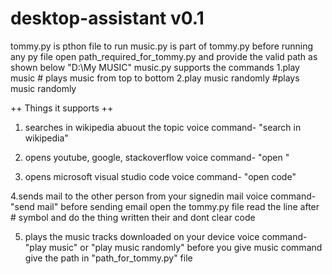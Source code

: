 # desktop-assistant v0.1
tommy.py is pthon file to run
music.py is part of tommy.py
before running any py file open path_required_for_tommy.py and provide the valid path as shown below
"D:\\My MUSIC"
music.py supports the commands
1.play music  # plays music from top to bottom
2.play music randomly #plays music randomly

++ Things it supports ++
1. searches in wikipedia abuout the topic 
  voice command- "search <about topic nsme> in wikipedia"
 
2. opens youtube, google, stackoverflow 
  voice command- "open <name of the page>"
 
 3. opens microsoft visual studio code
  voice command- "open code"
  
 4.sends mail to the other person from your signedin mail
  voice command- "send mail"
  before sending email open the tommy.py file read the line after # symbol and do the thing written their and dont clear code

5. plays the music tracks downloaded on your device
  voice command- "play music" or "play music randomly"
  before you give music command give the path in "path_for_tommy.py" file
